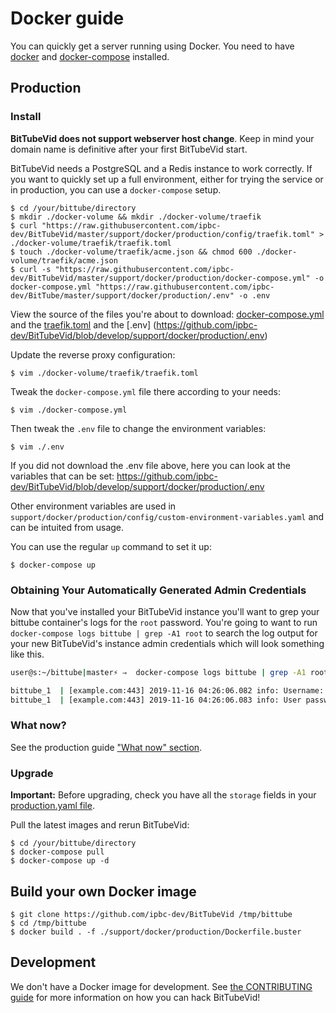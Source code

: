 # Docker guide

You can quickly get a server running using Docker. You need to have
[docker](https://www.docker.com/community-edition) and
[docker-compose](https://docs.docker.com/compose/install/) installed.

## Production

### Install

**BitTubeVid does not support webserver host change**. Keep in mind your domain name is definitive after your first BitTubeVid start.

BitTubeVid needs a PostgreSQL and a Redis instance to work correctly. If you want
to quickly set up a full environment, either for trying the service or in
production, you can use a `docker-compose` setup.

```shell
$ cd /your/bittube/directory
$ mkdir ./docker-volume && mkdir ./docker-volume/traefik
$ curl "https://raw.githubusercontent.com/ipbc-dev/BitTubeVid/master/support/docker/production/config/traefik.toml" > ./docker-volume/traefik/traefik.toml
$ touch ./docker-volume/traefik/acme.json && chmod 600 ./docker-volume/traefik/acme.json
$ curl -s "https://raw.githubusercontent.com/ipbc-dev/BitTubeVid/master/support/docker/production/docker-compose.yml" -o docker-compose.yml "https://raw.githubusercontent.com/ipbc-dev/BitTube/master/support/docker/production/.env" -o .env
```
View the source of the files you're about to download: [docker-compose.yml](https://github.com/ipbc-dev/BitTubeVid/blob/develop/support/docker/production/docker-compose.yml) and the [traefik.toml](https://github.com/ipbc-dev/BitTubeVid/blob/develop/support/docker/production/config/traefik.toml) and the [.env]
(https://github.com/ipbc-dev/BitTubeVid/blob/develop/support/docker/production/.env)

Update the reverse proxy configuration:

```shell
$ vim ./docker-volume/traefik/traefik.toml
```

Tweak the `docker-compose.yml` file there according to your needs:

```shell
$ vim ./docker-compose.yml
```

Then tweak the `.env` file to change the environment variables:

```shell
$ vim ./.env
```
If you did not download the .env file above, here you can look at the variables that can be set:
https://github.com/ipbc-dev/BitTubeVid/blob/develop/support/docker/production/.env

Other environment variables are used in
`support/docker/production/config/custom-environment-variables.yaml` and can be
intuited from usage.

You can use the regular `up` command to set it up:

```shell
$ docker-compose up
```
### Obtaining Your Automatically Generated Admin Credentials
Now that you've installed your BitTubeVid instance you'll want to grep your bittube container's logs for the `root` password.
You're going to want to run `docker-compose logs bittube | grep -A1 root` to search the log output for your new BitTubeVid's instance admin credentials which will look something like this.
```BASH
user@s:~/bittube|master⚡ ⇒  docker-compose logs bittube | grep -A1 root

bittube_1  | [example.com:443] 2019-11-16 04:26:06.082 info: Username: root
bittube_1  | [example.com:443] 2019-11-16 04:26:06.083 info: User password: abcdefghijklmnop
```

### What now?

See the production guide ["What now" section](/support/doc/production.md#what-now). 

### Upgrade

**Important:** Before upgrading, check you have all the `storage` fields in your [production.yaml file](/support/docker/production/config/production.yaml). 

Pull the latest images and rerun BitTubeVid:

```shell
$ cd /your/bittube/directory
$ docker-compose pull
$ docker-compose up -d
```

## Build your own Docker image

```shell
$ git clone https://github.com/ipbc-dev/BitTubeVid /tmp/bittube
$ cd /tmp/bittube
$ docker build . -f ./support/docker/production/Dockerfile.buster
```

## Development

We don't have a Docker image for development. See [the CONTRIBUTING guide](https://github.com/ipbc-dev/BitTubeVid/blob/develop/.github/CONTRIBUTING.md#develop)
for more information on how you can hack BitTubeVid!
